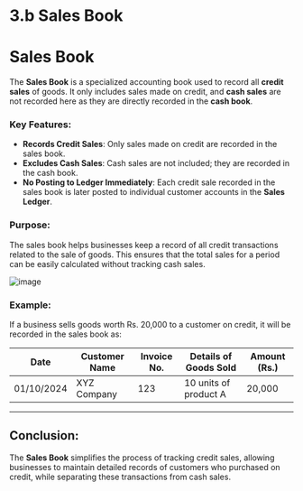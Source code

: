 # 3.b Sales Book

# Sales Book

The **Sales Book** is a specialized accounting book used to record all **credit sales** of goods. It only includes sales made on credit, and **cash sales** are not recorded here as they are directly recorded in the **cash book**.

### Key Features:
- **Records Credit Sales**: Only sales made on credit are recorded in the sales book.
- **Excludes Cash Sales**: Cash sales are not included; they are recorded in the cash book.
- **No Posting to Ledger Immediately**: Each credit sale recorded in the sales book is later posted to individual customer accounts in the **Sales Ledger**.
  
### Purpose:
The sales book helps businesses keep a record of all credit transactions related to the sale of goods. This ensures that the total sales for a period can be easily calculated without tracking cash sales.

![image](https://github.com/user-attachments/assets/3dfd141b-abc6-4bbd-a853-f24b07e174f8)

### Example:
If a business sells goods worth Rs. 20,000 to a customer on credit, it will be recorded in the sales book as:

| Date       | Customer Name | Invoice No. | Details of Goods Sold | Amount (Rs.) |
|------------|----------------|-------------|-----------------------|--------------|
| 01/10/2024 | XYZ Company    | 123         | 10 units of product A  | 20,000       |

---

## Conclusion:
The **Sales Book** simplifies the process of tracking credit sales, allowing businesses to maintain detailed records of customers who purchased on credit, while separating these transactions from cash sales.
